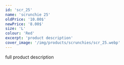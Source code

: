 ```yaml
---
id: 'scr_25'
name: 'scrunchie 25'
oldPrice: '10.00$'
newPrice: '8.00$'
size: 'L'
colour: 'Red'
excerpt: 'product description'
cover_image: '/img/products/scrunchies/scr_25.webp'
---
```

full product description
